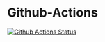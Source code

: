 # Github-Actions

[![Github Actions Status](https://github.com/AlexanderPotapkov/Github-Actions/workflows/say-hello/badge.svg)](https://github.com/AlexanderPotapkov/Github-Actions/actions)
